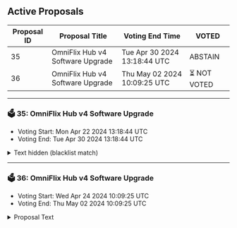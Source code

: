 ## Active Proposals

| Proposal ID | Proposal Title | Voting End Time | VOTED |
|-------------|----------------|-----------------|-------|
| 35 | OmniFlix Hub v4 Software Upgrade | Tue Apr 30 2024 13:18:44 UTC | ABSTAIN |
| 36 | OmniFlix Hub v4 Software Upgrade | Thu May 02 2024 10:09:25 UTC | ⏳ NOT VOTED |

---

### 🗳 35: OmniFlix Hub v4 Software Upgrade
- Voting Start: Mon Apr 22 2024 13:18:44 UTC
- Voting End: Tue Apr 30 2024 13:18:44 UTC

<details>
<summary>Text hidden (blacklist match)</summary>
 
</details>

---

### 🗳 36: OmniFlix Hub v4 Software Upgrade
- Voting Start: Wed Apr 24 2024 10:09:25 UTC
- Voting End: Thu May 02 2024 10:09:25 UTC

<details>
<summary>Proposal Text</summary>
 
## Overviewn**v4 upgrade** n**Proposal Details:** https://ipfs.omniflix.studio/ipfs/QmXG7BGTvb9Mi8JNbX6VgEb1xn1MeMoFrDpei2ZJkTxkGPn
</details>
